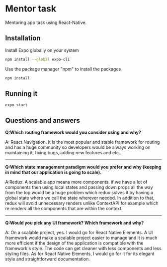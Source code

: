 # Mentor task

Mentoring app task using React-Native.

## Installation

Install Expo globally on your system

```bash
npm install --global expo-cli
```

Use the package manager "npm" to install the packages

```bash
npm install
```

## Running it

```
expo start
```

## Questions and answers
**Q:Which routing framework would you consider using and why?**

A: React Navigation. It is the most popular and stable framework for routing and has a huge community so developers would be always working on maintaining it, fixing bugs, adding new features and etc...

---

**Q:Which state management paradigm would you prefer and why (keeping in mind that our application is going to scale).**

A:Redux. A scalable app means more components. if we have a lot of components then using local states and passing down props all the way from the top would be a huge problem which redux solves it by having a global state where we call the state wherever needed. In addition to that, redux will avoid unnecessary renders unlike ContextAPI for example which re renders all the components that are within the context.

---

**Q:Would you pick any UI framework? Which framework and why?**

A: On a scalable project, yes. I would go for React Native Elements. A UI framework would make a scalable project easier to manage and it is much more efficient if the design of the application is compatible with the framework's style. The code can get cleaner with less components and less styling files. As for React Native Elements, I would go for it for its elegant style and straightforward documentation.
